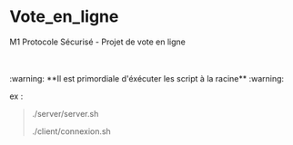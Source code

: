 # Vote_en_ligne
M1 Protocole Sécurisé - Projet de vote en ligne

<Br>
<Br>
:warning:   **Il est primordiale d'éxécuter les script à la racine**   :warning:


ex :
> ./server/server.sh
>
> ./client/connexion.sh
